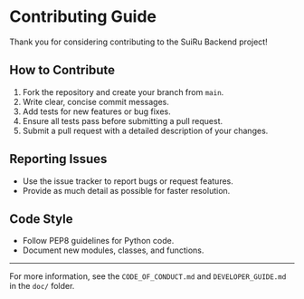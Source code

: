 # Contributing Guide

Thank you for considering contributing to the SuiRu Backend project!

## How to Contribute
1. Fork the repository and create your branch from `main`.
2. Write clear, concise commit messages.
3. Add tests for new features or bug fixes.
4. Ensure all tests pass before submitting a pull request.
5. Submit a pull request with a detailed description of your changes.

## Reporting Issues
- Use the issue tracker to report bugs or request features.
- Provide as much detail as possible for faster resolution.

## Code Style
- Follow PEP8 guidelines for Python code.
- Document new modules, classes, and functions.

---
For more information, see the `CODE_OF_CONDUCT.md` and `DEVELOPER_GUIDE.md` in the `doc/` folder.

